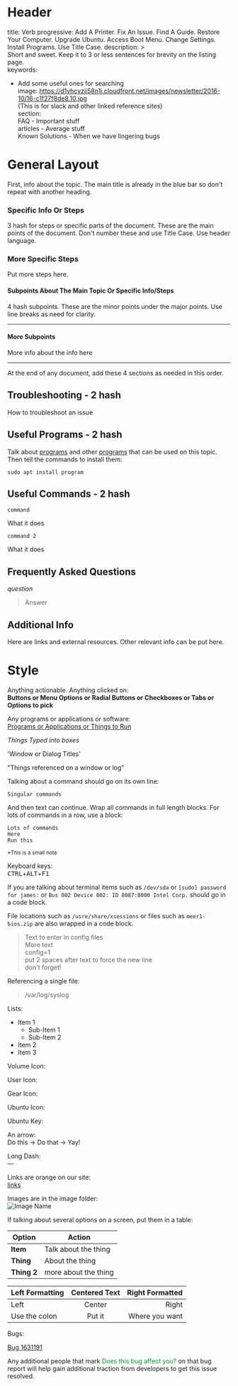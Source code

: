 # **Header**

title: Verb progressive:  Add A Printer.  Fix An Issue.  Find A Guide.  Restore Your Computer.  Upgrade Ubuntu.  Access Boot Menu.  Change Settings.  Install Programs.  Use Title Case.
description: >  
  Short and sweet.  Keep it to 3 or less sentences for brevity on the listing page.  
keywords:  
 - Add some useful ones for searching  
image: https://d1vhcvzji58n1j.cloudfront.net/images/newsletter/2016-10/16-c1f27f8de8.10.jpg  
(This is for slack and other linked reference sites)  
section:  
  FAQ - Important stuff  
  articles - Average stuff  
  Known Solutions - When we have lingering bugs  

# **General Layout**

First, info about the topic. The main title is already in the blue bar so don't repeat with another heading.

### Specific Info Or Steps

3 hash for steps or specific parts of the document.  These are the main points of the document.  Don't number these and use Title Case.  Use header language.

### More Specific Steps

Put more steps here.

#### Subpoints About The Main Topic Or Specific Info/Steps

4 hash subpoints.  These are the minor points under the major points.  Use line breaks as need for clarity.

---

#### More Subpoints

More info about the info here

---

At the end of any document, add these 4 sections as needed in this order.

## Troubleshooting - 2 hash

How to troubleshoot an issue

## Useful Programs - 2 hash

Talk about <u>programs</u> and other <u>programs</u> that can be used on this topic.  Then tell the commands to install them:

```
sudo apt install program
```

## Useful Commands - 2 hash

```
command
```

What it does

```
command 2
```

What it does

## Frequently Asked Questions

*question*

> Answer

## Additional Info

Here are links and external resources.  Other relevant info can be put here.

# **Style**

Anything actionable.  Anything clicked on:  
**Buttons or Menu Options or Radial Buttons or Checkboxes or Tabs or Options to pick**

Any programs or applications or software:  
<u>Programs or Applications or Things to Run</u>

*Things Typed into boxes*

'Window or Dialog Titles'

"Things referenced on a window or log"

Talking about a command should go on its own line:

```
Singular commands
```

And then text can continue.  Wrap all commands in full length blocks.  For lots of commands in a row, use a block:

```
Lots of commands
Here
Run this
```

<small>\*This is a small note</small>

Keyboard keys:  
<kbd>CTRL</kbd>+<kbd>ALT</kbd>+<kbd>F1</kbd>

If you are talking about terminal items such as `/dev/sda` or `[sudo] password for james:` or `Bus 002 Device 002: ID 8087:8000 Intel Corp.` should go in a code block.

File locations such as `/usre/share/xsessions` or files such as `meer1-bios.zip` are also wrapped in a code block.

> Text to enter in config files  
> More text  
> config=1  
> put 2 spaces after text to force the new line  
> don't forget!  

Referencing a single file:

> /var/log/syslog  

Lists:  
* Item 1
  * Sub-Item 1
  * Sub-Item 2
* Item 2
* Item 3

Volume Icon:  
<i class='fa fa fa-volume-up'></i>

User Icon:  
<i class="fa fa fa-user"></i>

Gear Icon:  
<i class="fa fa-cog"></i>

Ubuntu Icon:  
<i class="fl-ubuntu"></i>

Ubuntu Key:  
<kbd><span class="fl-ubuntu"></span></kbd>

An arrow:  
Do this → Do that → Yay!

Long Dash:  
&mdash;

Links are orange on our site:  
[links](https://some.website.com)

Images are in the image folder:  
![Image Name](/images/article/image.png)

If talking about several options on a screen, put them in a table:  

Option|Action
------|----------
**Item**|Talk about the thing
**Thing**|About the thing
**Thing 2**|more about the thing

Left Formatting | Centered Text | Right Formatted
:---------------|:-------------:|---------------:
Left            |     Center    |           Right
Use the colon   |     Put it    |  Where you want

Bugs:

[Bug 1631191](https://bugs.launchpad.net/ubuntu/+source/nvidia-graphics-drivers-367/+bug/1631191)

Any additional people that mark <span style="color: #093;">Does this bug affect you?</span> on that bug report will help gain additional traction from developers to get this issue resolved.
